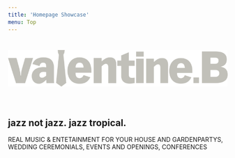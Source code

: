 ```yaml
---
title: 'Homepage Showcase'
menu: Top
---
```


# ![Valentine B](schrift.svg)&nbsp;
## jazz&nbsp;not&nbsp;jazz.&nbsp;jazz&nbsp;tropical.
REAL MUSIC & ENTETAINMENT FOR YOUR HOUSE AND GARDENPARTYS, WEDDING CEREMONIALS, EVENTS AND OPENINGS, CONFERENCES